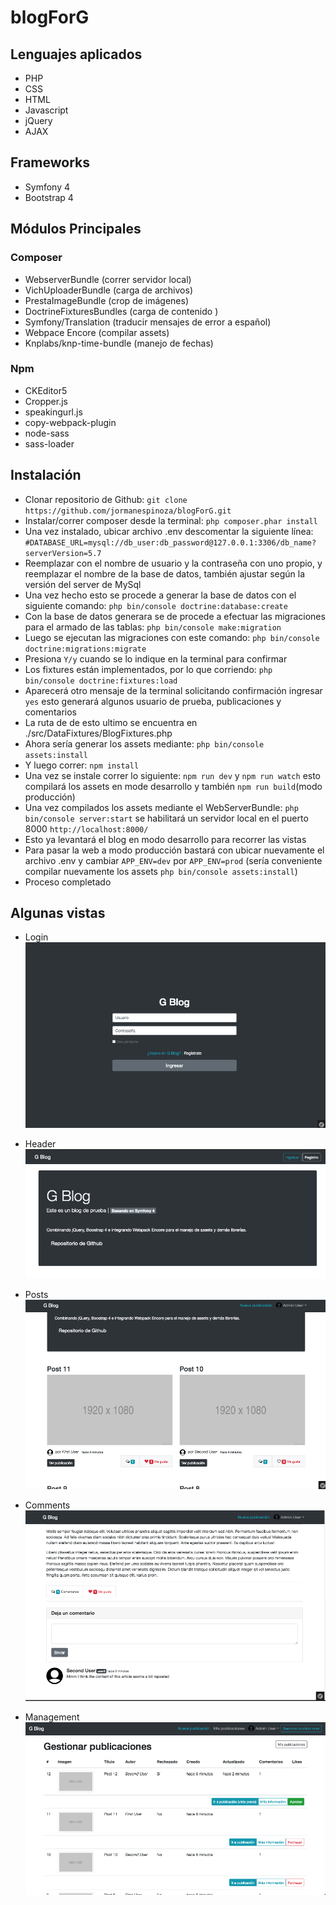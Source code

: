 # blogForG

## Lenguajes aplicados

* PHP
* CSS
* HTML
* Javascript
* jQuery
* AJAX

## Frameworks
* Symfony 4
* Bootstrap 4

## Módulos Principales

### Composer
* WebserverBundle (correr servidor local)
* VichUploaderBundle (carga de archivos)
* PrestaImageBundle (crop de imágenes)
* DoctrineFixturesBundles (carga de contenido )
* Symfony/Translation (traducir mensajes de error a español)
* Webpace Encore (compilar assets)
* Knplabs/knp-time-bundle (manejo de fechas)

### Npm
* CKEditor5
* Cropper.js
* speakingurl.js
* copy-webpack-plugin
* node-sass
* sass-loader

## Instalación
* Clonar repositorio de Github: `git clone https://github.com/jormanespinoza/blogForG.git`
* Instalar/correr composer desde la terminal: `php composer.phar install`
* Una vez instalado, ubicar archivo .env descomentar la siguiente línea:
`#DATABASE_URL=mysql://db_user:db_password@127.0.0.1:3306/db_name?serverVersion=5.7`
* Reemplazar con el nombre de usuario y la contraseña con uno propio, y reemplazar el nombre de la base de datos, también ajustar según la versión del server de MySql
* Una vez hecho esto se procede a generar la base de datos con el siguiente comando:
`php bin/console doctrine:database:create`
* Con la base de datos generara se de procede a efectuar las migraciones para el armado de las tablas:
`php bin/console make:migration`
* Luego se ejecutan las migraciones con este comando: `php bin/console doctrine:migrations:migrate`
* Presiona `Y/y` cuando se lo indique en la terminal para confirmar
* Los fixtures están implementados, por lo que corriendo: `php bin/console doctrine:fixtures:load`
* Aparecerá otro mensaje de la terminal solicitando confirmación ingresar `yes` esto generará algunos usuario de prueba, publicaciones y comentarios
* La ruta de de esto ultimo se encuentra en ./src/DataFixtures/BlogFixtures.php
* Ahora sería generar los assets mediante: `php bin/console assets:install`
* Y luego correr: `npm install`
* Una vez se instale correr lo siguiente: `npm run dev` y `npm run watch` esto compilará los assets en mode desarrollo y también `npm run build`(modo producción)
* Una vez compilados los assets mediante el WebServerBundle:
`php bin/console server:start` se habilitará un servidor local en el puerto 8000 `http://localhost:8000/`
* Esto ya levantará el blog en modo desarrollo para recorrer las vistas
* Para pasar la web a modo producción bastará con ubicar nuevamente el archivo .env y cambiar `APP_ENV=dev` por `APP_ENV=prod` (sería conveniente compilar nuevamente los assets `php bin/console assets:install`)
* Proceso completado

## Algunas vistas

* Login
![alt text](https://raw.githubusercontent.com/jormanespinoza/blogForG/master/assets/images/login.png)

* Header
![alt text](https://raw.githubusercontent.com/jormanespinoza/blogForG/master/assets/images/header.png)

* Posts
![alt text](https://raw.githubusercontent.com/jormanespinoza/blogForG/master/assets/images/posts.png)

* Comments
![alt text](https://github.com/jormanespinoza/blogForG/blob/master/assets/images/comments.png)

* Management
![alt text](https://github.com/jormanespinoza/blogForG/blob/master/assets/images/manage_posts.png)
